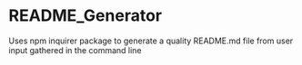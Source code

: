 # README_Generator
Uses npm inquirer package to generate a quality README.md file from user input gathered in the command line
